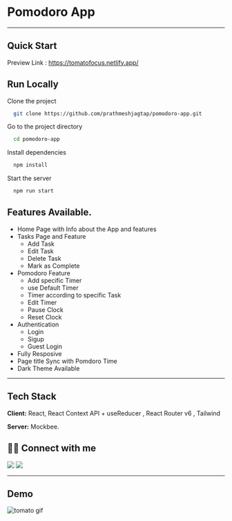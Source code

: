 # Pomodoro App

---

## Quick Start

Preview Link : https://tomatofocus.netlify.app/

## Run Locally

Clone the project

```bash
  git clone https://github.com/prathmeshjagtap/pomodoro-app.git
```

Go to the project directory

```bash
  cd pomodoro-app
```

Install dependencies

```bash
  npm install
```

Start the server

```bash
  npm run start
```

## Features Available.

- Home Page with Info about the App and features
- Tasks Page and Feature
  - Add Task
  - Edit Task
  - Delete Task
  - Mark as Complete
- Pomodoro Feature
  - Add specific Timer
  - use Default Timer
  - Timer according to specific Task
  - Edit Timer
  - Pause Clock
  - Reset Clock
- Authentication
  - Login
  - Sigup
  - Guest Login
- Fully Resposive
- Page title Sync with Pomdoro Time
- Dark Theme Available

---

## Tech Stack

**Client:** React, React Context API + useReducer , React Router v6 , Tailwind

**Server:** Mockbee.

## 👨‍💻 Connect with me

<a href="https://twitter.com/prathmesh_20"><img src="https://img.shields.io/badge/Twitter-1DA1F2?style=for-the-badge&logo=twitter&logoColor=white"/></a>
<a href="https://www.linkedin.com/in/prathmeshjagtap/"><img src="https://img.shields.io/badge/LinkedIn-0077B5?style=for-the-badge&logo=linkedin&logoColor=white"/></a>

---

## Demo

![tomato gif](./src/frontend/assets/pomodoro.gif)
